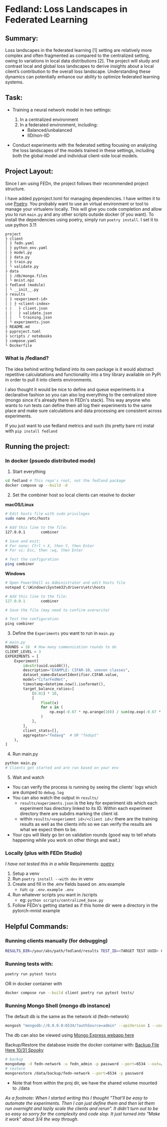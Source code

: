 # Fedland: Loss Landscapes in Federated Learning
## Summary:
Loss landscapes in the federated learning [1] setting are relatively more complex and often fragmented as compared to the centralized setting, owing to variations in local data distributions [2]. The project will study and contrast local and global loss landscapes to derive insights about a local client’s contribution to the overall loss landscape. Understanding these dynamics can potentially enhance our ability to optimize federated learning systems.


## Task:
- Training a neural network model in two settings:
    1. In a centralized environment
    2. In a federated environment, including:
        - Balanced/unbalanced
        - IID/non-IID

- Conduct experiments with the federated setting focusing on analyzing the loss landscapes of the models trained in these settings, including both the global model and individual client-side local models.

## Project Layout:

Since I am using FEDn, the project follows their recommended project structure.

I have added pyproject.toml for managing dependencies. I have written it to use [Poetry](https://python-poetry.org/). You probably want to use an virtual environment or tool to manage your virtualenv locally. This will give you code completion and allow you to run `main.py` and any other scripts outside docker (if you want). To install the dependencies using poetry, simply run `poetry install`. I set it to use python 3.11

```txt
project
├ client
│ ├ fedn.yaml
│ ├ python_env.yaml
│ ├ model.py
│ ├ data.py
│ ├ train.py
│ └ validate.py
├ data
│ ├ /db/mongo.files
│ └ mnist.npz
├ fedland (module)
│ └ __init__.py
├ results
│ ├ <experiment-id>
│ | ├ <client-index>
| |   ├ client.json
| |   ├ validate.json
│ |   └ training.json 
│ └ experiments.json
├ README.md
├ pyproject.toml
├ scripts / notebooks
├ compose.yaml
└ Dockerfile
```

### What is /fedland?
The idea behind writing fedland into its own package is it would abstract repetitive calculatations and 
functionality into a tiny library available on PyPi in order to pull it into clients environments.

I also thought it would be nice to define and queue experiments in a declarative fashion so you can also
log everything to the centralized store (mongo since it's already there in FEDn's stack).
This way anyone who wants to run tests can define them all log their experiments to
the same place and make sure calculations and data processing are consistent across experiments.

If you just want to use fedland metrics and such (its pretty bare rn) instal with `pip install fedland`


## Running the project:
### In docker (psuedo distributed mode)
1. Start everything
```bash
cd fedland # This repo's root, not the fedland package
docker compose up --build -d
```
2. Set the combiner host so local clients can resolve to docker

__macOS/Linux__
```bash
# Edit hosts file with sudo privileges
sudo nano /etc/hosts

# Add this line to the file:
127.0.0.1       combiner

# Save and exit:
# For nano: Ctrl + X, then Y, then Enter
# For vi: Esc, then :wq, then Enter

# Test the configuration
ping combiner
```

__Windows__
```powershell
# Open PowerShell as Administrator and edit hosts file
notepad C:\Windows\System32\drivers\etc\hosts

# Add this line to the file:
127.0.0.1       combiner

# Save the file (may need to confirm overwrite)

# Test the configuration
ping combiner
```

3. Define the `Experiments` you want to run in `main.py`
```python
# main.py
ROUNDS = 10  # How many communication rounds to do
CLIENT_LEVEL = 3
EXPERIMENTS = [
    Experiment(
        id=str(uuid.uuid4()),
        description="EXAMPLE: CIFAR-10, uneven classes",
        dataset_name=DatasetIdentifier.CIFAR.value,
        model="CifarFedNet",
        timestamp=datetime.now().isoformat(),
        target_balance_ratios=[
            [0.01] * 10,
            [
                float(x)
                for x in (
                    np.exp(-0.07 * np.arange(10)) / sum(np.exp(-0.07 * np.arange(10)))
                )
            ],
        ],
        client_stats=[],
        aggregator="fedavg"  # OR "fedopt"
    ),
]
```

4. Run main.py
```python
python main.py
# Clients get started and are run based on your env
```

5. Wait and watch
- You can verify the process is running by seeing the clients' logs which are dumped to `debug.log`
- You can also watch the output in `results/`
    - `results/experiments.json` is the key for experiment ids which
    each experiment has directory linked to its ID. Within each experiment
    directory there are subdirs marking the client id.
    - within `results/<experiemnt id>/<client id>/` there are the training results
    as well as the clients info so we can verify the results are what we expect them
    to be.
- Your cpu will likely go brr on validation rounds (good way to tell whats happening 
while you work on other things and wait.)

### Locally (plus with FEDn Studio)
_I have not tested this in a while_
Requirements: [poetry](https://python-poetry.org/)
1. Setup a venv
2. Run `poetry install --with dev` in venv
3. Create and fill in the .env fields based on .env.example
    - run: `cp .env.example .env`
4. Run whatever scripts you want in /scripts
    - eg: `python scripts/centralized_base.py`
5. Follow FEDn's getting started as if this home dir were a directory in the pytorch-mnist example


## Helpful Commands:

### Running clients manually (for debugging)
```bash
RESULTS_DIR=/your/abs/path/fedland/results TEST_ID=<TARGET TEST UUID> CLIENT_ID=0 fedn client start -n 0 --init settings-client-local.yaml
```

### Running tests with:
```bash
poetry run pytest tests
```
OR in docker container with 
```bash
docker compose run --build client poetry run pytest tests/
```

### Running Mongo Shell (mongo db instance)
The default db is the same as the network id (fedn-network)
```bash
mongosh "mongodb://0.0.0.0:6534/?authSource=admin" --apiVersion 1 --username fedn_admin
```
The db can also be viewed using [Mongo Express webapp here](http://localhost:8081/db/fedn-network/)

Backup/Restore the database inside the docker container with:
[Backup File Here 10/31 _Spooky_](https://drive.google.com/file/d/127J3TzYofcE0dxDgYN9Yzes0HptyxMMx/view?usp=drive_link)
```bash
# backup
mongodump -d fedn-network -u fedn_admin -p password --port=6534 --out=/data/db/backup
# restore
mongorestore /data/backup/fedn-network --port=6534 -p password
```
* Note that from within the proj dir, we have the shared volume mounted to ./data 

_As a footnote: When I started writing this I thought "That'll be easy to automate the experiments. Then I can just define them and then let them run overnight and lazily scale the clients and rerun". It didn't turn out to be so easy so sorry for the complexity and code slop. It just turned into "Make it work" about 3/4 the way through._
